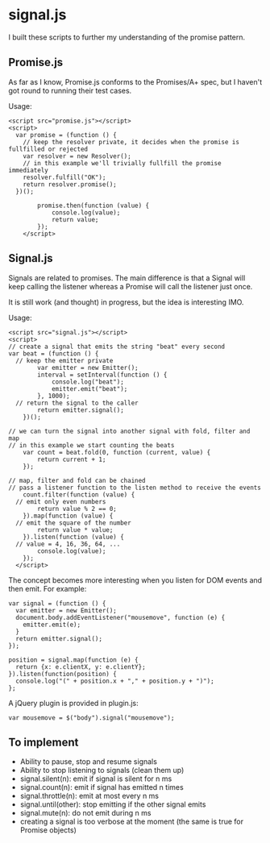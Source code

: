 signal.js
=========

I built these scripts to further my understanding of the promise pattern.

Promise.js
----------
As far as I know, Promise.js conforms to the Promises/A+ spec, but I haven't got round to running their test cases.

Usage:

    <script src="promise.js"></script>
  	<script>
      var promise = (function () {
        // keep the resolver private, it decides when the promise is fullfilled or rejected
        var resolver = new Resolver();
        // in this example we'll trivially fullfill the promise immediately
        resolver.fulfill("OK");
        return resolver.promise();
      })();
			
			promise.then(function (value) {
				console.log(value);
				return value;
			});
		</script>


Signal.js
---------
Signals are related to promises. The main difference is that a Signal will keep calling the listener whereas a Promise will call the listener just once.

It is still work (and thought) in progress, but the idea is interesting IMO.

Usage:

    <script src="signal.js"></script>
    <script>
    // create a signal that emits the string "beat" every second
  	var beat = (function () {
      // keep the emitter private
			var emitter = new Emitter();
			interval = setInterval(function () {
				console.log("beat");
				emitter.emit("beat");
			}, 1000);
      // return the signal to the caller
			return emitter.signal();
		})();

    // we can turn the signal into another signal with fold, filter and map
    // in this example we start counting the beats
		var count = beat.fold(0, function (current, value) {
			return current + 1;
		});

    // map, filter and fold can be chained
    // pass a listener function to the listen method to receive the events 
		count.filter(function (value) {
      // emit only even numbers
			return value % 2 == 0;
		}).map(function (value) {
      // emit the square of the number
			return value * value;
		}).listen(function (value) {
      // value = 4, 16, 36, 64, ...
			console.log(value);
		});
	  </script>
    
The concept becomes more interesting when you listen for DOM events and then emit. For example:

    var signal = (function () {
      var emitter = new Emitter();
      document.body.addEventListener("mousemove", function (e) {
        emitter.emit(e);
      }
      return emitter.signal();
    });
    
    position = signal.map(function (e) {
      return {x: e.clientX, y: e.clientY};
    }).listen(function(position) {
      console.log("(" + position.x + "," + position.y + ")");
    };
    
A jQuery plugin is provided in plugin.js:

    var mousemove = $("body").signal("mousemove");
    
To implement
------------
* Ability to pause, stop and resume signals
* Ability to stop listening to signals (clean them up)
* signal.silent(n): emit if signal is silent for n ms
* signal.count(n): emit if signal has emitted n times
* signal.throttle(n): emit at most every n ms
* signal.until(other): stop emitting if the other signal emits
* signal.mute(n): do not emit during n ms
* creating a signal is too verbose at the moment (the same is true for Promise objects)
